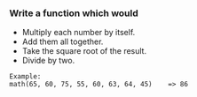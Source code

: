 ### Write a function which would

- Multiply each number by itself.
- Add them all together.
- Take the square root of the result.
- Divide by two.

```
Example:
math(65, 60, 75, 55, 60, 63, 64, 45)    => 86
```
